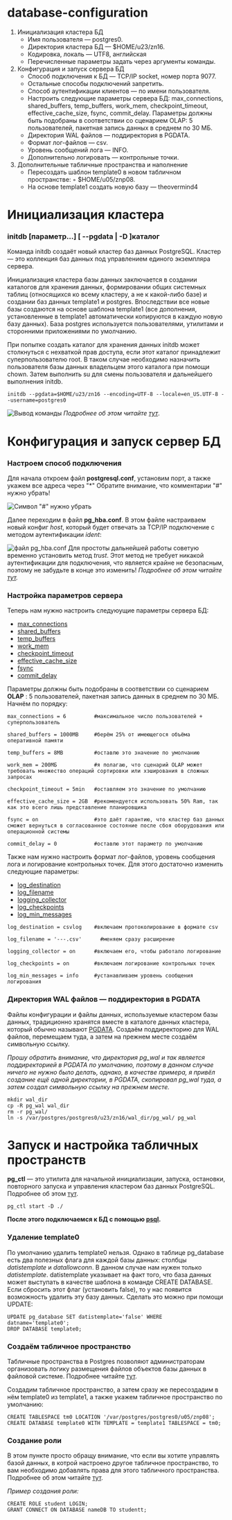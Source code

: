# database-configuration
1. Инициализация кластера БД
     - Имя пользователя — postgres0.
     - Директория кластера БД — $HOME/u23/zn16.
     - Кодировка, локаль — UTF8, английская
     - Перечисленные параметры задать через аргументы команды.
2. Конфигурация и запуск сервера БД
     - Способ подключения к БД — TCP/IP socket, номер порта 9077.
     - Остальные способы подключений запретить.
     - Способ аутентификации клиентов — по имени пользователя.
     - Настроить следующие параметры сервера БД: max_connections,
shared_buffers, temp_buffers, work_mem, checkpoint_timeout,
effective_cache_size, fsync, commit_delay. Параметры должны быть
подобраны в соответствии со сценарием OLAP: 5 пользователей, пакетная
запись данных в среднем по 30 МБ.
     - Директория WAL файлов — поддиректория в PGDATA.
     - Формат лог-файлов — csv.
     - Уровень сообщений лога — INFO.
     - Дополнительно логировать — контрольные точки.
3. Дополнительные табличные пространства и наполнение
     - Пересоздать шаблон template0 в новом табличном пространстве:
         ◦ $HOME/u05/znp08.
     - На основе template1 создать новую базу — theovermind4

# Инициализация кластера
### initdb [параметр...] [ --pgdata | -D ]каталог
Команда initdb создаёт новый кластер баз данных PostgreSQL. Кластер — это коллекция баз данных под управлением единого экземпляра сервера.

Инициализация кластера базы данных заключается в создании каталогов для хранения данных, формировании общих системных таблиц (относящихся ко всему кластеру, а не к какой-либо базе) и создании баз данных template1 и postgres. Впоследствии все новые базы создаются на основе шаблона template1 (все дополнения, установленные в template1 автоматически копируются в каждую новую базу данных). База postgres используется пользователями, утилитами и сторонними приложениями по умолчанию.

При попытке создать каталог для хранения данных initdb может столкнуться с нехваткой прав доступа, если этот каталог принадлежит суперпользователю root. В таком случае необходимо назначить пользователя базы данных владельцем этого каталога при помощи chown. Затем выполнить su для смены пользователя и дальнейшего выполнения initdb.

`initdb --pgdata=$HOME/u23/zn16 --encoding=UTF-8 --locale=en_US.UTF-8 --username=postgres0`

![Вывод команды](/images/picture-1.png)
*Подробнее об этом читайте [тут](https://postgrespro.ru/docs/postgresql/9.6/app-initdb#:~:text=initdb%20%D0%B8%D0%BD%D0%B8%D1%86%D0%B8%D0%B0%D0%BB%D0%B8%D0%B7%D0%B8%D1%80%D1%83%D0%B5%D1%82%20%D0%BB%D0%BE%D0%BA%D0%B0%D0%BB%D0%B8%20%D0%B8%20%D0%BA%D0%BE%D0%B4%D0%B8%D1%80%D0%BE%D0%B2%D0%BA%D0%B8,%D0%BF%D1%80%D0%B8%20%D1%81%D0%BE%D0%B7%D0%B4%D0%B0%D0%BD%D0%B8%D0%B8%20%D0%BD%D0%BE%D0%B2%D0%BE%D0%B9%20%D0%B1%D0%B0%D0%B7%D1%8B%20%D0%B4%D0%B0%D0%BD%D0%BD%D1%8B%D1%85.)*.

# Конфигурация и запуск сервер БД
### Настроем способ подключения
Для начала откроем файл **postgresql.conf**, установим порт, а также укажем все адреса через "*"
Обратите внимание, что комментарии "#" нужно убрать!

![Символ "#" нужно убрать](/images/picture-2.png "DELETE '#'")

Далее переходим в файл **pg_hba.conf**. В этом файле настраиваем новый конфиг *host*, который будет отвечать за TCP/IP подключение с методом аутентификации *ident*:

![файл pg_hba.conf](/images/picture-3.png)
Для простоты дальнейшей работы советую временно установить метод *trust*. Этот метод не требует никакой аутентификации для подключения, что является крайне не безопасным, поэтому не забудьте в конце это изменить!
*Подробнее об этом читайте [тут](https://postgrespro.ru/docs/postgresql/9.6/auth-pg-hba-conf).*

### Настройка параметров сервера
Теперь нам нужно настроить следуюущие параметры сервера БД:
  - [max_connections](https://postgrespro.ru/docs/postgresql/9.6/runtime-config-connection#guc-max-connections)
  - [shared_buffers](https://postgrespro.ru/docs/postgresql/9.6/runtime-config-resource#guc-shared-buffers)
  - [temp_buffers](https://postgrespro.ru/docs/postgresql/9.6/runtime-config-resource#guc-temp-buffers)
  - [work_mem](https://postgrespro.ru/docs/postgresql/9.6/runtime-config-resource#guc-work-mem)
  - [checkpoint_timeout](https://postgrespro.ru/docs/postgrespro/9.5/runtime-config-wal#guc-checkpoint-timeout)
  - [effective_cache_size](https://postgrespro.ru/docs/postgresql/9.6/runtime-config-query#guc-effective-cache-size)
  - [fsync](https://postgrespro.ru/docs/postgrespro/9.5/runtime-config-wal#guc-fsync)
  - [commit_delay](https://postgrespro.ru/docs/postgrespro/9.5/runtime-config-wal#guc-commit-delay)

Параметры должны быть подобраны в соответствии со сценарием **OLAP** : 5 пользователей, пакетная запись данных в среднем по 30 МБ. Начнём по порядку:
```
max_connections = 6         #максимальное число пользователей + суперпользователь

shared_buffers = 1000MB     #берём 25% от имеющегося объёма оперативной памяти

temp_buffers = 8MB          #оставлю это значение по умолчанию

work_mem = 200МБ            #я полагаю, что сценарий OLAP может требовать множество операций сортировки или хэширования в сложных запросах

checkpoint_timeout = 5min   #оставляем это значение по умолчанию

effective_cache_size = 2GB  #рекомендуется использовать 50% Ram, так как это всего лишь представление планировщика

fsync = on                  #это даёт гарантию, что кластер баз данных сможет вернуться в согласованное состояние после сбоя оборудования или операционной системы

commit_delay = 0            #оставлю этот параметр по умолчанию
```
Также нам нужно настроить формат лог-файлов, уровень сообщения лога и логирование контрольных точек. Для этого достаточно изменить следующие параметры:
- [log_destination](https://postgrespro.ru/docs/postgresql/9.6/runtime-config-logging#guc-log-destination)
- [log_filename](https://postgrespro.ru/docs/postgresql/9.6/runtime-config-logging#guc-log-filename)
- [logging_collector](https://postgrespro.ru/docs/postgresql/9.6/runtime-config-logging#guc-logging-collector)
- [log_checkpoints](https://postgrespro.ru/docs/postgresql/9.6/runtime-config-logging#guc-logging-collector)
- [log_min_messages](https://postgrespro.ru/docs/postgresql/9.6/runtime-config-logging#guc-log-min-messages)

```
log_destination = csvlog    #включаем протоколирование в формате csv

log_filename = '---.csv'      #меняем сразу расширение

logging_collector = on      #включаем его, чтобы работало логирование

log_checkpoints = on        #включаем логирование контрольных точек

log_min_messages = info     #устанавливаем уровень сообщения логирования
```

### Директория WAL файлов — поддиректория в PGDATA
Файлы конфигурации и файлы данных, используемые кластером базы данных, традиционно хранятся вместе в каталоге данных кластера, который обычно называют [PGDATA](https://postgrespro.ru/docs/postgresql/9.6/storage-file-layout).
Создаём поддиректорию для WAL файлов, перемещаем туда, а затем на прежнем месте создаём символьную ссылку.

*Прошу обратить внимание, что директория pg_wal и так является поддиректорией в PGDATA по умолчанию, поэтому в данном случае ничего не нужно было делать, однако, в качестве примера, я привёл создание ещё одной директории, в PGDATA, скопировал pg_wal туда, а затем создал символьную ссылку на прежнем месте.*
```
mkdir wal_dir
cp -R pg_wal wal_dir
rm -r pg_wal/
ln -s /var/postgres/postgres0/u23/zn16/wal_dir/pg_wal/ pg_wal
```
# Запуск и настройка табличных пространств
**pg_ctl** — это утилита для начальной инициализации, запуска, остановки, повторного запуска и управления кластером баз данных PostgreSQL. Подробнее об этом [тут](https://postgrespro.ru/docs/postgresql/9.6/app-pg-ctl).

`pg_ctl start -D ./`

**После этого подключаемся к БД с помощью [psql](https://postgrespro.ru/docs/postgresql/9.6/app-psql).**

### Удаление template0
По умолчанию удалить template0 нельзя. Однако в таблице pg_database есть два полезных флага для каждой базы данных: столбцы *datistemplate* и *datallowconn*. В данном случае нам нужен только *datistemplate*. datistemplate указывает на факт того, что база данных может выступать в качестве шаблона в команде CREATE DATABASE. Если сбросить этот флаг (установить false), то у нас появится возможность удалить эту базу данных. Сделать это можно при помощи UPDATE:
```
UPDATE pg_database SET datistemplate='false' WHERE datname='template0';
DROP DATABASE template0;
```
### Создаём табличное пространство
Табличные пространства в Postgres позволяют администраторам организовать логику размещения файлов объектов базы данных в файловой системе. Подробнее читайте [тут](https://postgrespro.ru/docs/postgrespro/9.5/manage-ag-tablespaces).

Создадим табличное пространство, а затем сразу же пересоздадим в нём template0 из template1, а также укажем табличное пространство по умолчанию:
```
CREATE TABLESPACE tm0 LOCATION '/var/postgres/postgres0/u05/znp08';
CREATE DATABASE template0 WITH TEMPLATE = template1 TABLESPACE = tm0;
```

### Создание роли
В этом пункте просто обращу внимание, что если вы хотите управлять базой данных, в котрой настроено другое табличное пространство, то вам необходимо добавлять права для этого табличного пространства. Подробнее об этом читайте [тут](https://postgrespro.ru/docs/postgresql/9.5/sql-grant).

*Пример создания роли:*
```
CREATE ROLE student LOGIN;
GRANT CONNECT ON DATABASE nameDB TO studentt;
```
